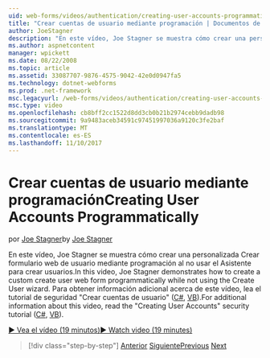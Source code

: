 ```yaml
---
uid: web-forms/videos/authentication/creating-user-accounts-programmatically
title: "Crear cuentas de usuario mediante programación | Documentos de Microsoft"
author: JoeStagner
description: "En este vídeo, Joe Stagner se muestra cómo crear una personalizada Crear formulario web de usuario mediante programación al no usar el Asistente para crear usuarios. Para adicionales..."
ms.author: aspnetcontent
manager: wpickett
ms.date: 08/22/2008
ms.topic: article
ms.assetid: 33087707-9876-4575-9042-42e0d0947fa5
ms.technology: dotnet-webforms
ms.prod: .net-framework
msc.legacyurl: /web-forms/videos/authentication/creating-user-accounts-programmatically
msc.type: video
ms.openlocfilehash: cb8bff2cc1522d8dd3cb0b21b2974cebb9dadb98
ms.sourcegitcommit: 9a9483aceb34591c97451997036a9120c3fe2baf
ms.translationtype: MT
ms.contentlocale: es-ES
ms.lasthandoff: 11/10/2017
---
```

<a name="creating-user-accounts-programmatically"></a><span data-ttu-id="7392b-104">Crear cuentas de usuario mediante programación</span><span class="sxs-lookup"><span data-stu-id="7392b-104">Creating User Accounts Programmatically</span></span>
====================
<span data-ttu-id="7392b-105">por [Joe Stagner](https://github.com/JoeStagner)</span><span class="sxs-lookup"><span data-stu-id="7392b-105">by [Joe Stagner](https://github.com/JoeStagner)</span></span>

<span data-ttu-id="7392b-106">En este vídeo, Joe Stagner se muestra cómo crear una personalizada Crear formulario web de usuario mediante programación al no usar el Asistente para crear usuarios.</span><span class="sxs-lookup"><span data-stu-id="7392b-106">In this video, Joe Stagner demonstrates how to create a custom create user web form programmatically while not using the Create User wizard.</span></span> <span data-ttu-id="7392b-107">Para obtener información adicional acerca de este vídeo, lea el tutorial de seguridad "Crear cuentas de usuario" ([C#](../../overview/older-versions-security/membership/creating-user-accounts-cs.md), [VB](../../overview/older-versions-security/membership/creating-user-accounts-vb.md)).</span><span class="sxs-lookup"><span data-stu-id="7392b-107">For additional information about this video, read the "Creating User Accounts" security tutorial ([C#](../../overview/older-versions-security/membership/creating-user-accounts-cs.md), [VB](../../overview/older-versions-security/membership/creating-user-accounts-vb.md)).</span></span>

[<span data-ttu-id="7392b-108">&#9654; Vea el vídeo (19 minutos)</span><span class="sxs-lookup"><span data-stu-id="7392b-108">&#9654; Watch video (19 minutes)</span></span>](https://channel9.msdn.com/Blogs/ASP-NET-Site-Videos/creating-user-accounts-programmatically)

>[!div class="step-by-step"]
<span data-ttu-id="7392b-109">[Anterior](creating-user-accounts-with-the-create-user-wizard.md)
[Siguiente](validating-users-manually.md)</span><span class="sxs-lookup"><span data-stu-id="7392b-109">[Previous](creating-user-accounts-with-the-create-user-wizard.md)
[Next](validating-users-manually.md)</span></span>
